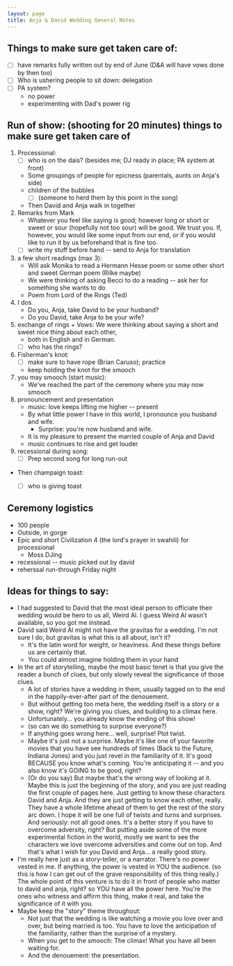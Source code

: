 ```yaml
---
layout: page
title: Anja & David Wedding General Notes
---
```




## Things to make sure get taken care of:
* [ ] have remarks fully written out by end of June (D&A will have vows done by then too)
* [ ] Who is ushering people to sit down: delegation
* [ ] PA system?
	* no power
	* experimenting with Dad's power rig

## Run of show: (shooting for 20 minutes) things to make sure get taken care of
1. Processional:
	* [ ] who is on the dais? (besides me; DJ ready in place; PA system at front)
	* Some groupings of people for epicness (parentals, aunts on Anja's side)
	* children of the bubbles 
		* [ ] (someone to herd them by this point in the song)
	* Then David and Anja walk in together
2. Remarks from Mark
	* Whatever you feel like saying is good; however long or short or sweet or sour (hopefully not too sour) will be good. We trust you. If, however, you would like some input from our end, or if you would like to run it by us beforehand that is fine too. 
	* [ ] write my stuff before hand -- send to Anja for translation
3. a few short readings (max 3):
	* Will ask Monika to read a Hermann Hesse poem or some other short and sweet German poem (Rilke maybe) 
	* We were thinking of asking Becci to do a reading -- ask her for something she wants to do
	* Poem from Lord of the Rings (Ted) 
4. I dos
	* Do you, Anja, take David to be your husband?
	* Do you David, take Anja to be your wife?
5. exchange of rings + Vows: We were thinking about saying a short and sweet nice thing about each other, 
	* both in English and in German.
	* [ ] who has the rings?
6. Fisherman's knot:
	* [ ] make sure to have rope (Brian Caruso); practice 
	* keep holding the knot for the smooch
7. you may smooch (start music):
	* We've reached the part of the ceremony where you may now smooch
8. pronouncement and presentation
	* music: love keeps lifting me higher -- present
	* By what little power I have in this world, I pronounce you husband and wife.
		* Surprise: you're now husband and wife.
	* It is my pleasure to present the married couple of Anja and David
	* music continues to rise and get louder
9. recessional during song:
	* [ ] Prep second song for long run-out

* Then champaign toast:
	* [ ] who is giving toast


## Ceremony logistics
* 100 people
* Outside, in gorge
* Epic and short Civilization 4 (the lord's prayer in swahili) for processional
	* Moss DJing 
* recessional -- music picked out by david
* reherssal run-through Friday night

## Ideas for things to say:
* I had suggested to David that the most ideal person to officiate their wedding would be hero to us all, Weird Al. I guess Weird Al wasn't available, so you got me instead.
* David said Weird Al might not have the gravitas for a wedding. I'm not sure I do, but gravitas is what this is all about, isn't it?
	* It's the latin word for weight, or heaviness. And these things before us are certainly that.
	* You could almost imagine holding them in your hand
* In the art of storytelling, maybe the most basic tenet is that you give the reader a bunch of clues, but only slowly reveal the significance of those clues.
	* A lot of stories have a wedding in them, usually tagged on to the end in the happily-ever-after part of the denouement.
	* But without getting too meta here, the wedding itself is a story or a show, right? We're giving you clues, and building to a climax here.
	* Unfortunately... you already know the ending of this show!
	* (so can we do something to surprise everyone?)
	* If anything goes wrong here... well, surprise! Plot twist.
	* Maybe it's just not a surprise. Maybe it's like one of your favorite movies that you have see hundreds of times (Back to the Future, Indiana Jones) and you just revel in the familiarity of it. It's good BECAUSE you know what's coming. You're anticipating it -- and you also know it's GOING to be good, right?
	* (Or do you say) But maybe that's the wrong way of looking at it. Maybe this is just the beginning of the story, and you are just reading the first couple of pages here. Just getting to know these characters David and Anja. And they are just getting to know each other, really. They have a whole lifetime ahead of them to get the rest of the story arc down. I hope it will be one full of twists and turns and surprises. And seriously: not all good ones. It's a better story if you have to overcome adversity, right? But putting aside some of the more experimental fiction in the world, mostly we want to see the characters we love overcome adversities and come out on top. And that's what I wish for you David and Anja... a really good story.
* I'm really here just as a story-teller, or a narrator. There's no power vested in me. If anything, the power is vested in YOU the audience. (so this is how I can get out of the grave responsibility of this thing really.) The whole point of this venture is to do it in front of people who matter to david and anja, right? so YOU have all the power here. You're the ones who witness and affirm this thing, make it real, and take the significance of it with you.
* Maybe keep the "story" theme throughout:
	* Not just that the wedding is like watching a movie you love over and over, but being married is too. You have to love the anticipation of the familiarity, rather than the surprise of a mystery.
	* When you get to the smooch: The climax! What you have all been waiting for.
	* And the denouement: the presentation.





